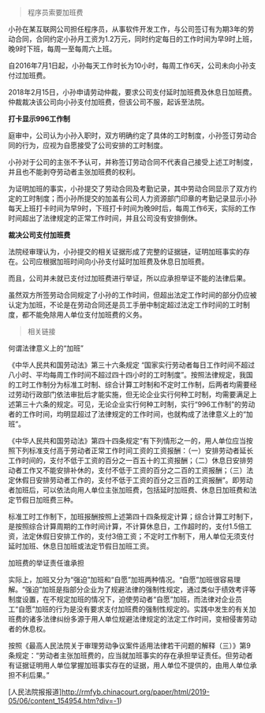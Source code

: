 > 程序员索要加班费

小孙在某互联网公司担任程序员，从事软件开发工作，与公司签订有为期3年的劳动合同，合同约定小孙月工资为1.2万元，同时约定每日的工作时间为早9时上班，晚9时下班，每周一至每周六上班。

自2016年7月1日起，小孙每天工作时长为10小时，每周工作6天，公司未向小孙支付过加班费。

2018年2月15日，小孙申请劳动仲裁，要求公司支付延时加班费及休息日加班费。仲裁裁决该公司向小孙支付加班费，但该公司不服，起诉至法院。

**打卡显示996工作制**

庭审中，公司认为小孙入职时，双方明确约定了具体的工时制度，小孙签订劳动合同的行为，应视为自愿接受了公司安排的工时制度。

小孙对于公司的主张不予认可，并称签订劳动合同不代表自己接受上述工时制度，并且也不能剥夺劳动者主张加班费的权利。

为证明加班的事实，小孙提交了劳动合同及考勤记录，其中劳动合同显示了双方约定的工时制度；而小孙所提交的加盖有公司人力资源部门印章的考勤记录显示小孙每天上班打卡时间为早9时，下班打卡时间为晚9时后，每周工作6天，实际的工作时间超出了法律规定的正常工作时间，并且公司没有安排倒休。

**裁决公司支付加班费**

法院经审理认为，小孙提交的相关证据形成了完整的证据链，证明加班事实的存在。公司应根据加班时间向小孙支付延时加班费及休息日加班费。

而且，公司并未就已支付过加班费进行举证，所以应承担举证不能的法律后果。

虽然双方所签劳动合同规定了小孙的工作时间，但超出法定工作时间的部分仍应被认定为加班，不论是在劳动合同还是员工手册中制定超过法定工作时间的工时制度，都不能免除用人单位支付加班费的义务。

> 相关链接

何谓法律意义上的“加班”

《中华人民共和国劳动法》第三十六条规定 “国家实行劳动者每日工作时间不超过八小时、平均每周工作时间不超过四十四小时的工时制度”。按照法律规定，我国的工时工作制分为标准工时制、综合计算工时制和不定时工作制，后两者均需要经过劳动行政部门依法审批后才能实施，但无论企业实行何种工时制，均需要满足上述第三十六条的规定。可见，无论企业实行何种工时制，实行“996工作制”的劳动者的工作时间，均明显超过了法律规定的工作时间，也就构成了法律意义上的“加班”。

《中华人民共和国劳动法》第四十四条规定“有下列情形之一的，用人单位应当按照下列标准支付高于劳动者正常工作时间工资的工资报酬：（一）安排劳动者延长工作时间的，支付不低于工资的百分之一百五十的工资报酬；（二）休息日安排劳动者工作又不能安排补休的，支付不低于工资的百分之二百的工资报酬；（三）法定休假日安排劳动者工作的，支付不低于工资的百分之三百的工资报酬”。即劳动者加班后，可以依法向用人单位主张加班费，包括延时加班费、休息日加班费和法定节假日加班费三种。

标准工时工作制下，加班报酬按照上述第四十四条规定计算；综合计算工时制下，是按照综合计算周期的工作时间计算，不计算休息日，工作超时的，支付1.5倍工资，法定休假日安排工作的，支付3倍工资；不定时工作制下，用人单位无须支付延时加班、休息日加班或法定节假日加班工资。

加班费的举证责任谁承担

实际上，加班又分为“强迫”加班和“自愿”加班两种情况。“自愿”加班很容易理解。“强迫”加班是指部分企业为了规避法律的强制性规定，通过类似于绩效考评等制度设置，在不规定加班的情况下，迫使劳动者“自愿”加班，而法律对企业员工“自愿”加班的行为是没有要求支付加班费的强制性规定的。实践中发生的有关加班费的诸多法律纠纷多源于用人单位规避法律规定的法定工作时间，变相侵害劳动者的休息权。

按照《最高人民法院关于审理劳动争议案件适用法律若干问题的解释（三）》第9条规定：“劳动者主张加班费的，应当就加班事实的存在承担举证责任。但劳动者有证据证明用人单位掌握加班事实存在的证据，用人单位不提供的，由用人单位承担不利后果。”
    
[人民法院报报道]http://rmfyb.chinacourt.org/paper/html/2019-05/06/content_154954.htm?div=-1)
